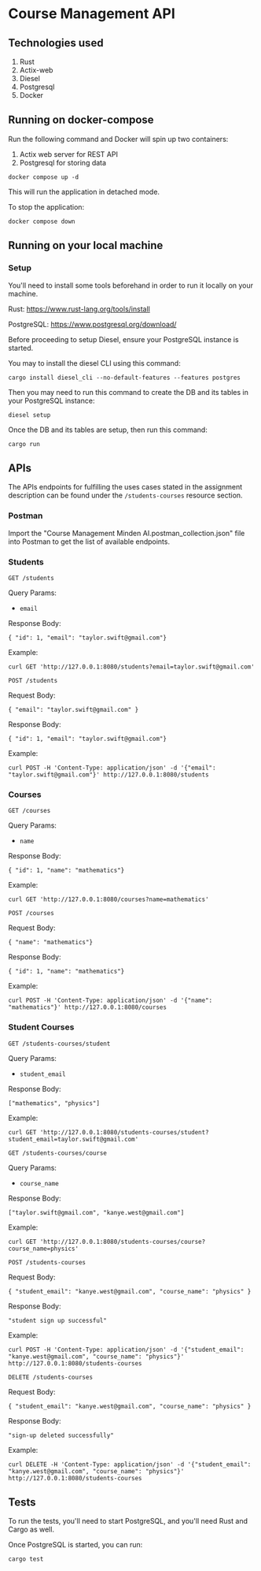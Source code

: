 # Course Management API

## Technologies used
1) Rust
2) Actix-web
3) Diesel
4) Postgresql
5) Docker

## Running on docker-compose

Run the following command and Docker will spin up two containers:
1) Actix web server for REST API
2) Postgresql for storing data

```
docker compose up -d
```
This will run the application in detached mode.

To stop the application:
```
docker compose down
```

## Running on your local machine
### Setup
You'll need to install some tools beforehand in order to run it locally on your machine.

Rust: https://www.rust-lang.org/tools/install

PostgreSQL: https://www.postgresql.org/download/

Before proceeding to setup Diesel, ensure your PostgreSQL instance is started.

You may to install the diesel CLI using this command:
```
cargo install diesel_cli --no-default-features --features postgres
```

Then you may need to run this command to create the DB and its tables in your PostgreSQL instance:
```
diesel setup
```

Once the DB and its tables are setup, then run this command:
```
cargo run
```

## APIs

The APIs endpoints for fulfilling the uses cases stated in the assignment description can be found under the `/students-courses` resource section.


### Postman
Import the "Course Management Minden AI.postman_collection.json" file into Postman to get the list of available endpoints.


### Students

`GET /students`

Query Params:
 - `email`

Response Body:
```
{ "id": 1, "email": "taylor.swift@gmail.com"}
```

Example:
```
curl GET 'http://127.0.0.1:8080/students?email=taylor.swift@gmail.com'
```


`POST /students`

Request Body:
```
{ "email": "taylor.swift@gmail.com" }
```
Response Body:
```
{ "id": 1, "email": "taylor.swift@gmail.com"}
```

Example:
```
curl POST -H 'Content-Type: application/json' -d '{"email": "taylor.swift@gmail.com"}' http://127.0.0.1:8080/students
```

### Courses
`GET /courses`

Query Params:
- `name`

Response Body:
```
{ "id": 1, "name": "mathematics"}
```

Example:
```
curl GET 'http://127.0.0.1:8080/courses?name=mathematics'
```


`POST /courses`

Request Body:
```
{ "name": "mathematics"}
```
Response Body:
```
{ "id": 1, "name": "mathematics"}
```

Example:
```
curl POST -H 'Content-Type: application/json' -d '{"name": "mathematics"}' http://127.0.0.1:8080/courses
```

### Student Courses
`GET /students-courses/student`

Query Params:
- `student_email`

Response Body:
```
["mathematics", "physics"]
```

Example:
```
curl GET 'http://127.0.0.1:8080/students-courses/student?student_email=taylor.swift@gmail.com'
```

`GET /students-courses/course`

Query Params:
- `course_name`

Response Body:
```
["taylor.swift@gmail.com", "kanye.west@gmail.com"]
```

Example:
```
curl GET 'http://127.0.0.1:8080/students-courses/course?course_name=physics'
```

`POST /students-courses`

Request Body:
```
{ "student_email": "kanye.west@gmail.com", "course_name": "physics" }
```
Response Body:
```
"student sign up successful"
```

Example:
```
curl POST -H 'Content-Type: application/json' -d '{"student_email": "kanye.west@gmail.com", "course_name": "physics"}' http://127.0.0.1:8080/students-courses
```

`DELETE /students-courses`

Request Body:
```
{ "student_email": "kanye.west@gmail.com", "course_name": "physics" }
```
Response Body:
```
"sign-up deleted successfully"
```

Example:
```
curl DELETE -H 'Content-Type: application/json' -d '{"student_email": "kanye.west@gmail.com", "course_name": "physics"}' http://127.0.0.1:8080/students-courses
```

## Tests

To run the tests, you'll need to start PostgreSQL, and you'll need Rust and Cargo as well.

Once PostgreSQL is started, you can run:
```
cargo test
```